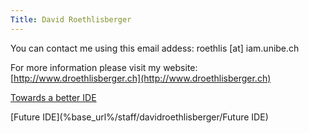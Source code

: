 ```yaml
---
Title: David Roethlisberger
---
```


You can contact me using this email addess: roethlis [at] iam.unibe.ch

For more information please visit my website: [http://www.droethlisberger.ch](http://www.droethlisberger.ch)

[Towards a better IDE](%base_url%/staff/davidroethlisberger/towardsabetteride)

[Future IDE](%base_url%/staff/davidroethlisberger/Future IDE)
